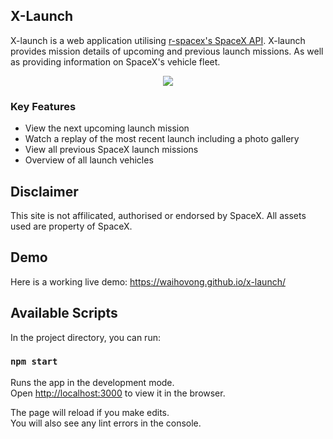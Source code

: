 ## X-Launch
X-launch is a web application utilising [r-spacex's SpaceX API](https://github.com/r-spacex/SpaceX-API). X-launch provides mission details of upcoming and previous launch missions. As well as providing information on SpaceX's vehicle fleet.

<p align="center">
  <img src="https://github.com/waihovong/x-launch/blob/master/demo.gif" />
</p>

### Key Features
* View the next upcoming launch mission
* Watch a replay of the most recent launch including a photo gallery
* View all previous SpaceX launch missions 
* Overview of all launch vehicles

## Disclaimer
This site is not affilicated, authorised or endorsed by SpaceX. All assets used are property of SpaceX.

## Demo
Here is a working live demo: https://waihovong.github.io/x-launch/

## Available Scripts

In the project directory, you can run:

### `npm start`

Runs the app in the development mode.<br />
Open [http://localhost:3000](http://localhost:3000) to view it in the browser.

The page will reload if you make edits.<br />
You will also see any lint errors in the console.
